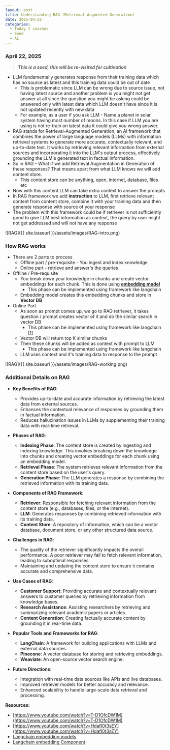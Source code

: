 ```yaml
---
layout: post
title: Understanding RAG (Retrieval-Augmented Generation)
date: 2025-04-22
categories:
  - Today I Learned
  - Seed
  - AI
---
```

### April 22, 2025

> **_This is a seed, this will be re-visited for cultivation_**

- LLM fundamentally generates response from their training data which has no source as latest and this training data could be out of date
	- This is problematic since LLM can be wrong due to source issue, not having latest source and another problem is you might not get answer at all since the question you might be asking could be answered only with latest data which LLM doesn't have since it is not updated recently with new data
	- For example, as a user if you ask LLM - Name a planet in solar system having most number of moons. In this case if LLM you are using is not re-train on latest data it could give you wrong answer.
- RAG stands for Retrieval-Augmented Generation, an AI framework that combines the power of large language models (LLMs) with information retrieval systems to generate more accurate, contextually relevant, and up-to-date text. It works by retrieving relevant information from external sources and incorporating it into the LLM's output process, effectively grounding the LLM's generated text in factual information. 
- So in RAG - What if we add Retrieval Augmentation in Generation of these responses? That means apart from what LLM knows we will add content store.
	- This content store can be anything, open, internet, database, files etc
- Now with this content LLM can take extra context to answer the prompts
- In RAG framework we add **instruction** to LLM, first retrieve relevant content from content store, combine it with your training data and then generate response with source of your response
- The problem with this framework could be if retriever is not sufficiently good to give LLM best information as context, the query by user might not get addressed and will not have any response

![RAG]({{ site.baseurl }}/assets/images/RAG-intro.png)

### How RAG works

- There are 2 parts to process
	- Offline part / pre-requisite - You ingest and index knowledge
	- Online part - retrieve and answer's the queries
- Offline / Pre-requisite
	- You break down your knowledge in chunks and create vector embeddings for each chunk. This is done using **[embedding model][1]**
		- This phase can be implemented using framework like langchain
	- Embedding model creates this embedding chunks and store in **Vector DB**
- Online Part
	- As soon as prompt comes up, we go to RAG retriever, it takes question / prompt creates vector of it and do the similar search in vector DB
		- This phase can be implemented using framework like langchain [[1]]
	- Vector DB will return top K similar chunks
	- Then these chunks will be added as context with prompt to LLM
		- This phase can be implemented using framework like langchain
	- LLM uses context and it's training data to response to the prompt


![RAG]({{ site.baseurl }}/assets/images/RAG-working.png)

### Additional Details on RAG

- **Key Benefits of RAG**:
  - Provides up-to-date and accurate information by retrieving the latest data from external sources.
  - Enhances the contextual relevance of responses by grounding them in factual information.
  - Reduces hallucination issues in LLMs by supplementing their training data with real-time retrieval.

- **Phases of RAG**:
  - **Indexing Phase**: The content store is created by ingesting and indexing knowledge. This involves breaking down the knowledge into chunks and creating vector embeddings for each chunk using an embedding model.
  - **Retrieval Phase**: The system retrieves relevant information from the content store based on the user's query.
  - **Generation Phase**: The LLM generates a response by combining the retrieved information with its training data.
  
- **Components of RAG Framework**:
  - **Retriever**: Responsible for fetching relevant information from the content store (e.g., databases, files, or the internet).
  - **LLM**: Generates responses by combining retrieved information with its training data.
  - **Content Store**: A repository of information, which can be a vector database, document store, or any other structured data source.

- **Challenges in RAG**:
  - The quality of the retriever significantly impacts the overall performance. A poor retriever may fail to fetch relevant information, leading to suboptimal responses.
  - Maintaining and updating the content store to ensure it contains accurate and comprehensive data.

- **Use Cases of RAG**:
  - **Customer Support**: Providing accurate and contextually relevant answers to customer queries by retrieving information from knowledge bases.
  - **Research Assistance**: Assisting researchers by retrieving and summarizing relevant academic papers or articles.
  - **Content Generation**: Creating factually accurate content by grounding it in real-time data.

- **Popular Tools and Frameworks for RAG**:
  - **LangChain**: A framework for building applications with LLMs and external data sources.
  - **Pinecone**: A vector database for storing and retrieving embeddings.
  - **Weaviate**: An open-source vector search engine.

- **Future Directions**:
  - Integration with real-time data sources like APIs and live databases.
  - Improved retriever models for better accuracy and relevance.
  - Enhanced scalability to handle large-scale data retrieval and processing.

**Resources:**
- [https://www.youtube.com/watch?v=T-D1OfcDW1M](https://www.youtube.com/watch?v=T-D1OfcDW1M)
- [https://www.youtube.com/watch?v=HdafI0t3sEY](https://www.youtube.com/watch?v=HdafI0t3sEY)
- [Langchain embedding models](https://python.langchain.com/docs/concepts/embedding_models/)
- [Langchain embedding Component](https://python.langchain.com/docs/integrations/text_embedding/)

[1]: https://python.langchain.com/docs/concepts/embedding_models/ "Embedding models"
